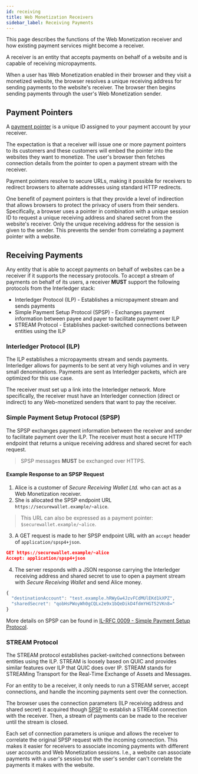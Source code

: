 ```yaml
---
id: receiving
title: Web Monetization Receivers
sidebar_label: Receiving Payments
---
```


This page describes the functions of the Web Monetization receiver and how
existing payment services might become a receiver.

A receiver is an entity that accepts payments on behalf of a website and is
capable of receiving micropayments.

When a user has Web Monetization enabled in their browser and they visit a
monetized website, the browser resolves a unique receiving address for sending
payments to the website's receiver. The browser then begins sending payments
through the user's Web Monetization sender.

## Payment Pointers

A [payment pointer](https://paymentpointers.org) is a unique ID assigned to your
payment account by your receiver.

The expectation is that a receiver will issue one or more payment pointers to
its customers and these customers will embed the pointer into the websites they
want to monetize. The user's browser then fetches connection details from the
pointer to open a payment stream with the receiver.

Payment pointers resolve to secure URLs, making it possible for receivers to
redirect browsers to alternate addresses using standard HTTP redirects.

One benefit of payment pointers is that they provide a level of indirection that
allows browsers to protect the privacy of users from their senders. Specifically,
a browser uses a pointer in combination with a unique session ID to request
a unique receiving address and shared secret from the website's receiver. Only
the unique receiving address for the session is given  to the sender. This
prevents the sender from correlating a payment pointer with a website.

## Receiving Payments

Any entity that is able to accept payments on behalf of websites can be a
receiver if it supports the necessary protocols. To accept a stream of payments
on behalf of its users, a receiver **MUST** support the following protocols from
the Interledger stack:

* Interledger Protocol (ILP) - Establishes a micropayment stream and sends payments
* Simple Payment Setup Protocol (SPSP) - Exchanges payment information between
payee and payer to facilitate payment over ILP
* STREAM Protocol - Establishes packet-switched connections between entities
using the ILP

### Interledger Protocol (ILP)

The ILP establishes a micropayments stream and sends payments. Interledger
allows for payments to be sent at very high volumes and in very small
denominations. Payments are sent as Interledger packets, which are optimized for
this use case.

The receiver must set up a link into the Interledger network. More specifically,
the receiver must have an Interledger connection (direct or indirect) to any
Web-monetized senders that want to pay the receiver.

### Simple Payment Setup Protocol (SPSP)

The SPSP exchanges payment information between the receiver and sender to
facilitate payment over the ILP. The receiver must host a secure HTTP endpoint
that returns a unique receiving address and shared secret for each request.

> SPSP messages **MUST** be exchanged over HTTPS.

#### Example Response to an SPSP Request

1. Alice is a customer of _Secure Receiving Wallet Ltd._ who can act as a Web
Monetization receiver.
2. She is allocated the SPSP endpoint URL `https://securewallet.example/~alice`.
> This URL can also be expressed as a payment pointer: `$securewallet.example/~alice`.

3. A GET request is made to her SPSP endpoint URL with an `accept` header of `application/spsp4+json`.

```json
GET https://securewallet.example/~alice
Accept: application/spsp4+json
```

4. The server responds with a JSON response carrying the Interledger receiving
address and shared secret to use to open a payment stream with
_Secure Receiving Wallet_ and send Alice money.

```ts
{
  "destinationAccount": "test.example.hRWyGw4JzvFCdMUlEKd1kXPZ",
  "sharedSecret": "qobHsPWoyWh0gCQLx2e9x1bQeDikD4fdmYHGT52VKn8="
}
```

More details on SPSP can be found in [IL-RFC 0009 - Simple Payment Setup Protocol](https://interledger.org/rfcs/0009-simple-payment-setup-protocol/).

### STREAM Protocol

The STREAM protocol establishes packet-switched connections between entities
using the ILP. STREAM is loosely based on QUIC and provides similar features
over ILP that QUIC does over IP. STREAM stands for STREAMing Transport for the
Real-Time Exchange of Assets and Messages.

For an entity to be a receiver, it only needs to run a STREAM server, accept
connections, and handle the incoming payments sent over the connection.

The browser uses the connection parameters (ILP receiving address and shared
  secret) it acquired though [SPSP](#simple-payment-setup-protocol-spsp) to
  establish a STREAM connection with the receiver. Then, a stream of payments
  can be made to the receiver until the stream is closed.

Each set of connection parameters is unique and allows the receiver to
correlate the original SPSP request with the incoming connection. This makes it
easier for receivers to associate incoming payments with different user accounts
and Web Monetization sessions. I.e., a website can associate payments with a
user's session but the user's sender can't correlate the payments it makes with
the website.
